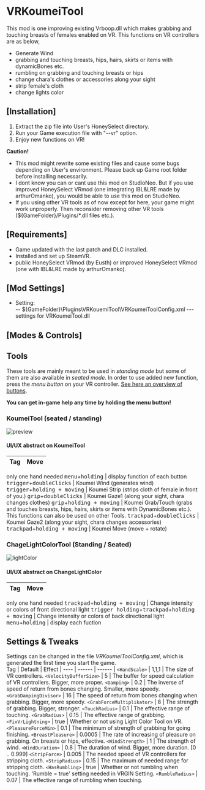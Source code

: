# VRKoumeiTool

This mod is one improving existing Vrboop.dll which makes grabbing and touching breasts of females enabled on VR.
This functions on VR controllers are as below,
- Generate Wind
- grabbing and touching breasts, hips, hairs, skirts or items with dynamicBones etc.
- rumbling on grabbing and touching breasts or hips
- change chara's clothes or accessories along your sight
- strip female's cloth
- change lights color

## [Installation]
1. Extract the zip file into User's HoneySelect directory.
2. Run your Game execution file with "--vr" option. 
3. Enjoy new functions on VR!

**Caution!** 
- This mod might rewrite some existing files and cause some bugs depending on User's environment.
  Please back up Game root folder before installing necessarily.
- I dont know you can or cant use this mod on StudioNeo. But if you use improved HoneySelect VRmod (one integrating IBL&LRE made by arthurOmanko), you would be able to use this mod on StudioNeo.  
- If you using other VR tools as of now except for here, your game might work unproperly. Then reconsider removing other VR tools (${GameFolder}/Plugins/*.dll files etc.).  

## [Requirements]
- Game updated with the last patch and DLC installed.
- Installed and set up SteamVR.
- public HoneySelect VRmod (by Eusth) or improved HoneySelect VRmod (one with IBL&LRE made by arthurOmanko). 

## [Mod Settings]
- Setting:      
  -- ${GameFolder}\Plugins\VRKouemiTool\VRKoumeiToolConfig.xml   --- settings for VRKoumeiTool.dll  

## [Modes & Controls]

## Tools

These tools are mainly meant to be used in *standing mode* but some of them are also available in *seated mode*. In order to use added new function, press the *menu button* on your VR controller. [See here an overview of buttons](https://forums.unrealengine.com/attachment.php?attachmentid=87367&d=1460020388).

**You can get in-game help any time by holding the menu button!**

### KoumeiTool (seated / standing)
![preview](https://user-images.githubusercontent.com/68005887/92324350-d72e4980-f07b-11ea-9ac0-073b22da5fe8.png)

#### UI/UX abstract on KoumeiTool
Tag      |  Move   | 
----     | ------  | 
only one hand needed
<kbd>menu</kbd>+<kbd>holding</kbd> | display function of each button
<kbd>trigger</kbd>+<kbd>doubleClicks</kbd> | Koumei Wind (generates wind)
<kbd>trigger</kbd>+<kbd>holding + moving</kbd> | Koumei Strip (strips cloth of female in front of you.)
<kbd>grip</kbd>+<kbd>doubleClicks</kbd> | Koumei Gaze1 (along your sight, chara changes clothes)
<kbd>grip</kbd>+<kbd>holding + moving</kbd> | Koumei Grab/Touch (grabs and touches breasts, hips, hairs, skirts or items with DynamicBones etc.). This functions can also be used on other Tools.
<kbd>trackpad</kbd>+<kbd>doubleClicks</kbd> | Koumei Gaze2 (along your sight, chara changes accessories)
<kbd>trackpad</kbd>+<kbd>holding + moving</kbd> | Koumei Move (move + rotate)

### ChageLightColorTool (Standing / Seated)
![lightColor](https://user-images.githubusercontent.com/68005887/92324643-a996cf80-f07e-11ea-9c67-c6039d60e73d.png)

#### UI/UX abstract on ChangeLightColor
Tag      |  Move   | 
----     | ------  | 
only one hand needed
<kbd>trackpad</kbd>+<kbd>holding + moving</kbd> | Change intensity or colors of front directional light
<kbd>trigger holding</kbd>+<kbd>trackpad</kbd>+<kbd>holding + moving</kbd> | Change intensity or colors of back directional light
<kbd>menu</kbd>+<kbd>holding</kbd> | display each fuction

## Settings & Tweaks

Settings can be changed in the file *VRKoumeiToolConfig.xml*, which is generated the first time you start the game.  
Tag      | Default | Effect |
----     | ------  | ------ |
`<HandScale>` | 1,1,1 | The size of VR controllers.
`<VelocityBufferSize>` | 5 | The buffer for speed calculation of VR controllers. Bigger, more proper.
`<Damping>` | 0.2 | The inverse of speed of return from bones changing. Smaller, more speedy.
`<GrabDampingDivisor>` | 16 | The speed of return from bones changing when grabbing. Bigger, more speedy.
`<GrabForceMultiplikator>` | 8 | The strength of grabbing. Bigger, stronger.
`<TouchRadius>` | 0.1 | The effective range of touching.
`<GrabRadius>` | 0.15 | The effective range of grabbing.
`<FixVrLightning>` | true | Whether or not using Light Color Tool on VR.
`<PleasureForceMin>` | 0.1 | The minimum of strength of grabbing for going finishing.
`<BreastPleasure>` | 0.0005 | The rate of increasing of pleasure on grabbing. On breasts or hips, effective.
`<WindStrength>` | 1 | The strength of wind.
`<WindDuration>` | 0.8 | The duration of wind. Bigger, more duration. [0 .. 0.999]
`<StripForce>` | 0.005 | The needed speed of VR controllers for stripping cloth.
`<StripRadius>` | 0.15 | The maximum of needed range for stripping cloth.
`<HasRumbling>` | true | Whether or not rumbling when touching. 'Rumble = true' setting needed in VRGIN Setting.
`<RumbleRadius>` | 0.07 | The effective range of rumbling when touching.
 
